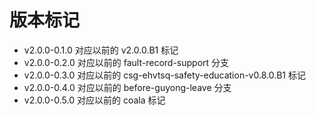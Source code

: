 版本标记
========

- v2.0.0-0.1.0 对应以前的 v2.0.0.B1 标记
- v2.0.0-0.2.0 对应以前的 fault-record-support 分支
- v2.0.0-0.3.0 对应以前的 csg-ehvtsq-safety-education-v0.8.0.B1 标记
- v2.0.0-0.4.0 对应以前的 before-guyong-leave 分支
- v2.0.0-0.5.0 对应以前的 coala 标记

